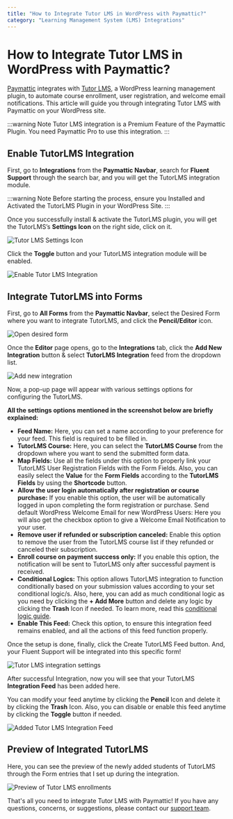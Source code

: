 ```yaml
---
title: "How to Integrate Tutor LMS in WordPress with Paymattic?"
category: "Learning Management System (LMS) Integrations"
---
```


# How to Integrate Tutor LMS in WordPress with Paymattic?

[Paymattic](https://paymattic.com/) integrates with [Tutor LMS](https://tutorlms.com/), a WordPress learning management plugin, to automate course enrollment, user registration, and welcome email notifications. This article will guide you through integrating Tutor LMS with Paymattic on your WordPress site.

:::warning Note
Tutor LMS integration is a Premium Feature of the Paymattic Plugin. You need Paymattic Pro to use this integration.
:::

## Enable TutorLMS Integration


First, go to **Integrations** from the **Paymattic Navbar**, search for **Fluent Support** through the search bar, and you will get the TutorLMS integration module.

:::warning Note
Before starting the process, ensure you Installed and Activated the TutorLMS Plugin in your WordPress Site.
:::

Once you successfully install & activate the TutorLMS plugin, you will get the TutorLMS’s **Settings Icon** on the right side, click on it.

![Tutor LMS Settings Icon](/images/lms-integrations/how-to-integrate-tutor-lms-in-wordpress-with-paymattic/TutorLMSs-Icon-scaled.webp)

Click the **Toggle** button and your TutorLMS integration module will be enabled.

![Enable Tutor LMS Integration](/images/lms-integrations/how-to-integrate-tutor-lms-in-wordpress-with-paymattic/Enabled-TutorLMS-Integration-scaled.webp)

## Integrate TutorLMS into Forms


First, go to **All Forms** from the **Paymattic Navbar**, select the Desired Form where you want to integrate TutorLMS, and click the **Pencil/Editor** icon. 

![Open desired form](/images/lms-integrations/how-to-integrate-tutor-lms-in-wordpress-with-paymattic/Open-desired-form-1-scaled.webp)

Once the **Editor** page opens, go to the **Integrations** tab, click the **Add New Integration** button & select **TutorLMS Integration** feed from the dropdown list. 

![Add new integration](/images/lms-integrations/how-to-integrate-tutor-lms-in-wordpress-with-paymattic/Add-new-integration-dropdown-TutorLMS-scaled.webp)

Now, a pop-up page will appear with various settings options for configuring the TutorLMS.

**All the settings options mentioned in the screenshot below are briefly explained:**

* **Feed Name:** Here, you can set a name according to your preference for your feed. This field is required to be filled in.
* **TutorLMS Course:** Here, you can select the **TutorLMS Course** from the dropdown where you want to send the submitted form data.
* **Map Fields:** Use all the fields under this option to properly link your TutorLMS User Registration Fields with the Form Fields. Also, you can easily select the **Value** for the **Form Fields** according to the **TutorLMS Fields** by using the **Shortcode** button.
* **Allow the user login automatically after registration or course purchase:** If you enable this option, the user will be automatically logged in upon completing the form registration or purchase. 
Send default WordPress Welcome Email for new WordPress Users: Here you will also get the checkbox option to give a Welcome Email Notification to your user.
* **Remove user if refunded or subscription canceled:** Enable this option to remove the user from the TutorLMS course list if they refunded or canceled their subscription.
* **Enroll course on payment success only:** If you enable this option, the notification will be sent to TutorLMS only after successful payment is received.
* **Conditional Logics:** This option allows TutorLMS integration to function conditionally based on your submission values according to your set conditional logic/s. Also, here, you can add as much conditional logic as you need by clicking the **+ Add More** button and delete any logic by clicking the **Trash** Icon if needed. To learn more, read this [conditional logic guide](/how-to-use-conditional-logic-in-form-fields-with-paymattic).
* **Enable This Feed:** Check this option, to ensure this integration feed remains enabled, and all the actions of this feed function properly.

Once the setup is done, finally, click the Create TutorLMS Feed button. And, your Fluent Support will be integrated into this specific form!

![Tutor LMS integration settings](/images/lms-integrations/how-to-integrate-tutor-lms-in-wordpress-with-paymattic/Add-New-TutorLMS-Integrartion-Feed-page.webp)

After successful Integration, now you will see that your TutorLMS **Integration Feed** has been added here.

You can modify your feed anytime by clicking the **Pencil** Icon and delete it by clicking the **Trash** Icon.
Also, you can disable or enable this feed anytime by clicking the **Toggle** button if needed.

![Added Tutor LMS Integration Feed](/images/lms-integrations/how-to-integrate-tutor-lms-in-wordpress-with-paymattic/Added-TutorLMS-integration-feed-scaled.webp)

## Preview of Integrated TutorLMS

Here, you can see the preview of the newly added students of TutorLMS through the Form entries that I set up during the integration.

![Preview of Tutor LMS enrollments](/images/lms-integrations/how-to-integrate-tutor-lms-in-wordpress-with-paymattic/Preview-of-TutorLMS-scaled.webp)

That's all you need to integrate Tutor LMS with Paymattic! If you have any questions, concerns, or suggestions, please contact our [support team](https://wpmanageninja.com/support-tickets/?utm_source=wpmn&utm_medium=home&utm_campaign=site#/).